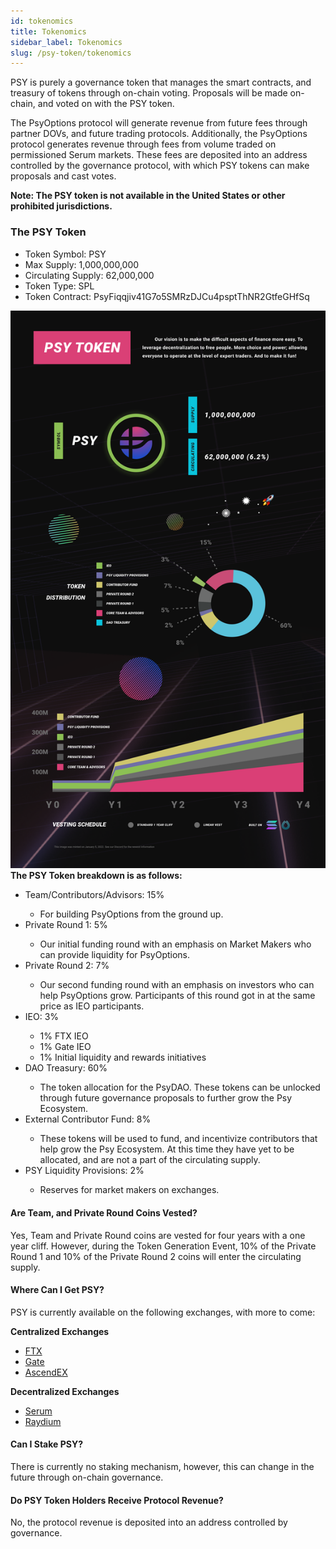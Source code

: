 ```yaml
---
id: tokenomics
title: Tokenomics
sidebar_label: Tokenomics
slug: /psy-token/tokenomics
---
```


PSY is purely a governance token that manages the smart contracts, and treasury of tokens through on-chain voting. Proposals will be made on-chain, and voted on with the PSY token. 

The PsyOptions protocol will generate revenue from future fees through partner DOVs, and future trading protocols. Additionally, the PsyOptions protocol generates revenue through fees from volume traded on permissioned Serum markets. These fees are deposited into an address controlled by the governance protocol, with which PSY tokens can make proposals and cast votes.

<strong>Note: The PSY token is not available in the United States or other prohibited jurisdictions.</strong>

### The PSY Token

<ul>
    <li>Token Symbol: PSY</li>
    <li>Max Supply: 1,000,000,000</li>
    <li>Circulating Supply: 62,000,000</li>
    <li>Token Type: SPL</li>
    <li>Token Contract: PsyFiqqjiv41G7o5SMRzDJCu4psptThNR2GtfeGHfSq</li>
</ul>
<img src="/img/tokenomics.png" />
<strong>The PSY Token breakdown is as follows:</strong>

<ul>
    <li>Team/Contributors/Advisors: 15%</li>
    <ul>
        <li>For building PsyOptions from the ground up.</li>
    </ul>
    <li>Private Round 1: 5%</li>
    <ul>
        <li>Our initial funding round with an emphasis on Market Makers who can provide liquidity for PsyOptions.</li>
    </ul>
    <li>Private Round 2: 7%</li>
    <ul>
        <li>Our second funding round with an emphasis on investors who can help PsyOptions grow. Participants of this round got in at the same price as IEO participants.</li>
    </ul>
    <li>IEO: 3%</li>
    <ul>
        <li>1% FTX IEO</li>
        <li>1% Gate IEO</li>
        <li>1% Initial liquidity and rewards initiatives</li>
    </ul>
    <li>DAO  Treasury: 60%</li>
    <ul>
        <li>The token allocation for the PsyDAO. These tokens can be unlocked through future governance proposals to further grow the Psy Ecosystem.</li>
    </ul>
    <li>External Contributor Fund: 8%</li>
    <ul>
        <li>These tokens will be used to fund, and incentivize contributors that help grow the Psy Ecosystem. At this time they have yet to be allocated, and are not a part of the circulating supply.</li>
    </ul>
    <li>PSY Liquidity Provisions: 2%</li>
    <ul>
        <li>Reserves for market makers on exchanges.</li>
    </ul>
</ul>

#### Are Team, and Private Round Coins Vested? 
Yes, Team and Private Round coins are vested for four years with a one year cliff. However, during the Token Generation Event, 10% of the Private Round 1 and 10% of the Private Round 2 coins will enter the circulating supply.

#### Where Can I Get PSY?
PSY is currently available on the following exchanges, with more to come: 

<strong>Centralized Exchanges</strong> 
<ul>
    <li><a href="https://ftx.com/trade/PSY/USD">FTX</a></li>
    <li><a href="https://www.gate.io/trade/PSY_USDT">Gate</a></li>
    <li><a href="https://ascendex.com/en/cashtrade-spottrading/usdt/psy">AscendEX</a></li>
</ul>

<strong>Decentralized Exchanges</strong>
<ul>
    <li><a href="">Serum</a></li>
    <li><a href="https://dex.raydium.io/#/market/9WDPi1uZVxBwZY4NXy7A3nGfxAzxvNaS56iHk3cBhQ3U">Raydium</a></li>
</ul>

#### Can I Stake PSY?
There is currently no staking mechanism, however, this can change in the future through on-chain governance. 

#### Do PSY Token Holders Receive Protocol Revenue? 
No, the protocol revenue is deposited into an address controlled by governance.
